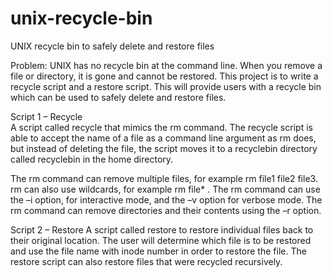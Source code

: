 # unix-recycle-bin
UNIX recycle bin to safely delete and restore files


Problem:
UNIX has no recycle bin at the command line.  When you remove a file or directory, it is gone and cannot be restored. This project is to write a recycle script and a restore script. This will provide users with a recycle bin which can be used to safely delete and restore files.


Script 1 – Recycle				
A script called recycle that mimics the rm command. The recycle script is able to accept the name of a file as a command line argument as rm does, but instead of deleting the file, the script moves it to a recyclebin directory called recyclebin in the home directory.

The rm command can remove multiple files, for example rm file1 file2 file3. rm can also use wildcards, for example  rm file* .  The rm command can use the –i option, for interactive mode, and  the –v option for verbose mode. The rm command can remove directories and their contents using the –r option. 


Script 2 – Restore
A script called restore to restore individual files back to their original location. The user will determine which file is to be restored and use the file name with inode number in order to restore the file. The restore script can also restore files that were recycled recursively.
